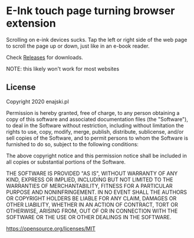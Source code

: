 # E-Ink touch page turning browser extension

Scrolling on e-ink devices sucks. Tap the left or right side of the web page to scroll the page up or down, just like in an e-book reader.

Check [Releases](https://github.com/enajski/eink-mode/releases) for downloads.

NOTE: this likely won't work for most websites

## License

Copyright 2020 enajski.pl

Permission is hereby granted, free of charge, to any person obtaining a copy of this software and associated documentation files (the "Software"), to deal in the Software without restriction, including without limitation the rights to use, copy, modify, merge, publish, distribute, sublicense, and/or sell copies of the Software, and to permit persons to whom the Software is furnished to do so, subject to the following conditions:

The above copyright notice and this permission notice shall be included in all copies or substantial portions of the Software.

THE SOFTWARE IS PROVIDED "AS IS", WITHOUT WARRANTY OF ANY KIND, EXPRESS OR IMPLIED, INCLUDING BUT NOT LIMITED TO THE WARRANTIES OF MERCHANTABILITY, FITNESS FOR A PARTICULAR PURPOSE AND NONINFRINGEMENT. IN NO EVENT SHALL THE AUTHORS OR COPYRIGHT HOLDERS BE LIABLE FOR ANY CLAIM, DAMAGES OR OTHER LIABILITY, WHETHER IN AN ACTION OF CONTRACT, TORT OR OTHERWISE, ARISING FROM, OUT OF OR IN CONNECTION WITH THE SOFTWARE OR THE USE OR OTHER DEALINGS IN THE SOFTWARE.

https://opensource.org/licenses/MIT
